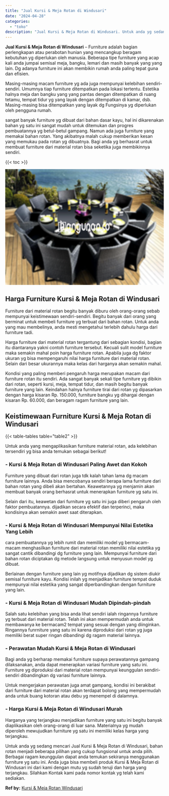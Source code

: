 ```yaml
---
title: "Jual Kursi & Meja Rotan di Windusari"
date: "2024-04-28"
categories: 
  - "toko"
description: "Jual Kursi & Meja Rotan di Windusari. Untuk anda yg sedang mencari Jual Kursi & Meja Rotan di Windusari, bahan rotan menjadi beberapa pilihan yang cukup fung..."
---
```


**Jual Kursi & Meja Rotan di Windusari** – Furniture adalah bagian perlengkapan atau perabotan hunian yang mencangkup beragam kebutuhan yg diperlukan oleh manusia. Beberapa tipe furniture yang acap kali anda jumpai semisal meja, bangku, lemari dan masih banyak yang yang lain. Dg adanya furniture ini akan membikin rumah anda paling tepat guna dan efisien.

Masing-masing macam furniture yg ada juga mempunyai kelebihan sendiri-sendiri. Umumnya tiap furniture ditempatkan pada lokasi tertentu. Estetika halnya meja dan bangku yang yang pantas dengan ditempatkan di ruang tetamu, tempat tidur yg yang layak dengan ditempatkan di kamar, dsb. Masing-masing bisa ditempatkan yang layak dg Fungsinya yg diperlukan oleh pengguna rumah.

sangat banyak furniture yg dibuat dari bahan dasar kayu, hal ini dikarenakan bahan yg satu ini sangat mudah untuk ditemukan dan progres pembuatannya yg betul-betul gampang. Namun ada juga furniture yang memakai bahan rotan. Yang akibatnya malah cukup memberikan kesan yang memukau pada rotan yg dibuatnya. Bagi anda yg berhasrat untuk membuat furniture dari material rotan bisa seketika juga membikinnya sendiri.

{{< toc >}}

![Jual Kursi & Meja Rotan di Windusari](/images/kursi-meja-rotan-murah26.png)

## Harga Furniture Kursi & Meja Rotan di Windusari

Furniture dari material rotan begitu banyak diburu oleh orang-orang sebab mempunyai keistimewaan sendiri-sendiri. Begitu banyak dari orang yang berminat untuk membeli furniture yg terbuat dari bahan rotan. Untuk anda yang mau membelinya, anda mesti mengetahui terlebih dahulu harga dari furniture tadi.

Harga furniture dari material rotan tergantung dari sebagian kondisi, bagian itu diantaranya yakni contoh furniture tersebut. Kecuali sulit model furniture maka semakin mahal poin harga furniture rotan. Apabila juga dg faktor ukuran yg bisa mempengaruhi nilai harga furniture dari material rotan. Selain dari besar ukurannya maka kelas dari harganya akan semakin mahal.

Kondisi yang paling memberi pengaruh harga merupakan macam dari furniture rotan itu sendiri. Ada sangat banyak sekali tipe furniture yg dibikin dari rotan, seperti kursi, meja, tempat tidur, dan masih begitu banyak furniture yang lain. Keindahan halnya furniture tirai dari rotan yg dipasarkan dengan harga kisaran Rp. 150.000, furniture bangku yg dihargai dengan kisaran Rp. 60.000, dan beragam ragam furniture yang lain.

## Keistimewaan Furniture Kursi & Meja Rotan di Windusari

{{< table-tables table="table2" >}}

Untuk anda yang mengaplikasikan furniture material rotan, ada kelebihan tersendiri yg bisa anda temukan sebagai berikut!

### \- Kursi & Meja Rotan di Windusari Paling Awet dan Kokoh

Furniture yang dibuat dari rotan juga tdk kalah tahan lama dg macam furniture lainnya. Anda bisa mencobanya sendiri berapa lama furniture dari bahan rotan yang dibeli akan bertahan. Keawetannya yg menjamin akan membuat banyak orang berhasrat untuk menerapkan furniture yg satu ini.

Selain dari itu, keawetan dari furniture yg satu ini juga diberi pengaruh oleh faktor pembuatannya. dijadikan secara efektif dan terperinci, maka kondisinya akan semakin awet saat diterapkan.

### \- Kursi & Meja Rotan di Windusari Mempunyai Nilai Estetika Yang Lebih

cara pembuatannya yg lebih rumit dan memiliki model yg bermacam-macam menghasilkan furniture dari material rotan memiliki nilai estetika yg sangat cantik dibandingi dg furniture yang lain. Mempunyai furniture dari bahan rotan diciptakan dg metode langsung untuk menyusun model yg dibuat.

Berlainan dengan furniture yang lain yg motifnya dijadikan dg sistem diukir semisal furniture kayu. Kondisi inilah yg menjadikan furniture tempat duduk mempunyai nilai estetika yang sangat diperbandingkan dengan furniture yang lain.

### \- Kursi & Meja Rotan di Windusari Mudah Dipindah-pindah

Salah satu kelebihan yang bisa anda lihat sendiri ialah ringannya furniture yg terbuat dari material rotan. Telah ini akan mempermudah anda untuk membawanya ke bermacam2 tempat yang sesuai dengan yang diinginkan. Ringannya funrniture yang satu ini karena diproduksi dari rotan yg juga memiliki berat super ringan dibandingi dg ragam material lainnya.

### \- Perawatan Mudah Kursi & Meja Rotan di Windusari

Bagi anda yg berharap memakai furniture supaya perawatannya gampang dilaksanakan, anda dapat menerapkan variasi furniture yang satu ini. Furniture yg diproduksi dari material rotan mempunyai keunggulan sendiri-sendiri dibandingkan dg variasi furniture lainnya.

Untuk mengerjakan perawatan juga amat gampang, kondisi ini berakibat dari furniture dari material rotan akan terdapat bolong yang mempermudah anda untuk buang kotoran atau debu yg menempel di dalamnya.

### \- Harga Kursi & Meja Rotan di Windusari Murah

Harganya yang terjangkau menjadikan furniture yang satu ini begitu banyak diaplikasikan oleh orang-orang di luar sana. Materialnya yg mudah diperoleh mewujudkan furniture yg satu ini memiliki kelas harga yang terjangkau.

Untuk anda yg sedang mencari Jual Kursi & Meja Rotan di Windusari, bahan rotan menjadi beberapa pilihan yang cukup fungsional untuk anda pilih. Berbagai ragam keunggulan dapat anda temukan sekiranya menggunakan furniture yg satu ini. Anda juga bisa membeli produk Kursi & Meja Rotan di Windusari ini dari kami dengan mutu yg sudah teruji dan harga yang terjangkau. Silahkan Kontak kami pada nomor kontak yg telah kami sediakan.

**Ref by:** [Kursi & Meja Rotan Windusari](https://id.wikipedia.org/wiki/Kursi)
